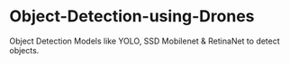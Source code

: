 # Object-Detection-using-Drones
Object Detection Models like YOLO, SSD Mobilenet &amp; RetinaNet to detect objects.
